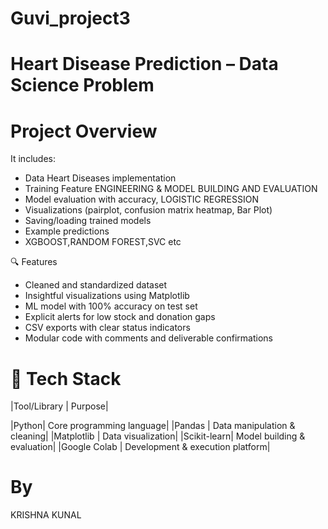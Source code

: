 # Guvi_project3
# Heart Disease Prediction – Data Science Problem
# Project Overview



It includes:

- Data Heart Diseases implementation
- Training Feature ENGINEERING & MODEL BUILDING AND EVALUATION
- Model evaluation with accuracy, LOGISTIC REGRESSION
- Visualizations (pairplot, confusion matrix heatmap, Bar Plot)
- Saving/loading trained models
- Example predictions
- XGBOOST,RANDOM FOREST,SVC etc

🔍 Features
- Cleaned and standardized dataset
- Insightful visualizations using Matplotlib
- ML model with 100% accuracy on test set
- Explicit alerts for low stock and donation gaps
- CSV exports with clear status indicators
- Modular code with comments and deliverable confirmations

# 🧪 Tech Stack
|Tool/Library |	Purpose|

|Python|	Core programming language|
|Pandas |	Data manipulation & cleaning|
|Matplotlib |	Data visualization|
|Scikit-learn|	Model building & evaluation|
|Google Colab | Development & execution platform|






  
# By 
KRISHNA KUNAL
